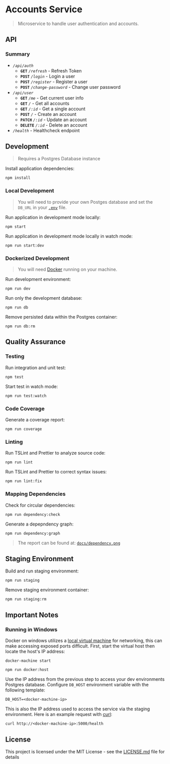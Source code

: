 # Accounts Service

> Microservice to handle user authentication and accounts.

## API

### Summary

- *`/api/auth`*
	- **`GET`** *`/refresh`* - Refresh Token
	- **`POST`** *`/login`* - Login a user
	- **`POST`** *`/register`* - Register a user
	- **`POST`** *`/change-password`* - Change user password
- *`/api/user`*
    - **`GET`** *`/me`* - Get current user info
    - **`GET`** *`/`* - Get all accounts
    - **`GET`** *`/:id`* - Get a single account
    - **`POST`** *`/`* - Create an account
    - **`PATCH`** *`/:id`* - Update an account
    - **`DELETE`** *`/:id`* - Delete an account
- *`/health`* - Healthcheck endpoint

## Development

> Requires a Postgres Database instance

Install application dependencies:

`npm install`

### Local Development

> You will need to provide your own Postges database and set the `DB_URL` in your [`.env`](template.env) file.

Run application in development mode locally:

`npm start`

Run application in development mode locally in watch mode:

`npm run start:dev`

### Dockerized Development

> You will need [Docker](https://www.docker.com/get-started) running on your machine.

Run development environment:

`npm run dev`

Run only the development database:

`npm run db`

Remove persisted data within the Postgres container:

`npm run db:rm`

## Quality Assurance

### Testing

Run integration and unit test:

`npm test`

Start test in watch mode:

`npm run test:watch`

### Code Coverage

Generate a coverage report:

`npm run coverage`

### Linting

Run TSLint and Prettier to analyze source code:

`npm run lint`

Run TSLint and Prettier to correct syntax issues:

`npm run lint:fix`

### Mapping Dependencies

Check for circular dependencies:

`npm run dependency:check`

Generate a depepndency graph: 

`npm run dependency:graph`

> The report can be found at: [`docs/dependency.png`](docs/dependencies.png)

## Staging Environment

Build and run staging environment:

`npm run staging`

Remove staging environment container:

`npm run staging:rm`

## Important Notes

### Running in Windows

Docker on windows utilizes a [local virtual machine](https://docs.docker.com/machine/get-started/) for networking, this can make accessing exposed ports difficult. First, start the virtual host then locate the host's IP address:

`docker-machine start`

`npm run docker:host`

Use the IP address from the previous step to access your dev environments Postgres database. Configure `DB_HOST` environment variable with the following template:

`DB_HOST=<docker-machine-ip>`

This is also the IP address used to access the service via the staging environment. Here is an example request with [curl](https://curl.haxx.se/docs/manpage.html):

`curl http://<docker-machine-ip>:5000/health`

## License

This project is licensed under the MIT License - see the [LICENSE.md](LICENSE.md) file for details
